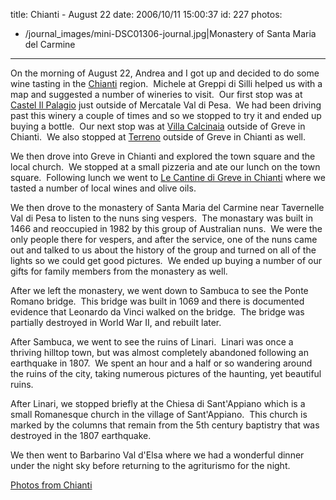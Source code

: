 title: Chianti - August 22
date: 2006/10/11 15:00:37
id: 227
photos:
- /journal_images/mini-DSC01306-journal.jpg|Monastery of Santa Maria del Carmine
---
On the morning of August 22, Andrea and I got up and decided to do some wine tasting in the [Chianti](http://www.chianticlassico.com/) region.  Michele at Greppi di Silli helped us with a map and suggested a number of wineries to visit.  Our first stop was at [Castel Il Palagio](http://www.castelloilpalagio.it/) just outside of Mercatale Val di Pesa.  We had been driving past this winery a couple of times and so we stopped to try it and ended up buying a bottle.  Our next stop was at [Villa Calcinaia](http://www.conticapponi.com/) outside of Greve in Chianti.  We also stopped at [Terreno](http://www.terreno.se/eng/html/) outside of Greve in Chianti as well.

We then drove into Greve in Chianti and explored the town square and the local church.  We stopped at a small pizzeria and ate our lunch on the town square.  Following lunch we went to [Le Cantine di Greve in Chianti](http://www.lecantine.it/) where we tasted a number of local wines and olive oils. 

We then drove to the monastery of Santa Maria del Carmine near Tavernelle Val di Pesa to listen to the nuns sing vespers.  The monastary was built in 1466 and reoccupied in 1982 by this group of Australian nuns.  We were the only people there for vespers, and after the service, one of the nuns came out and talked to us about the history of the group and turned on all of the lights so we could get good pictures.  We ended up buying a number of our gifts for family members from the monastery as well.

After we left the monastery, we went down to Sambuca to see the Ponte Romano bridge.  This bridge was built in 1069 and there is documented evidence that Leonardo da Vinci walked on the bridge.  The bridge was partially destroyed in World War II, and rebuilt later. 

After Sambuca, we went to see the ruins of Linari.  Linari was once a thriving hilltop town, but was almost completely abandoned following an earthquake in 1807.  We spent an hour and a half or so wandering around the ruins of the city, taking numerous pictures of the haunting, yet beautiful ruins.

After Linari, we stopped briefly at the Chiesa di Sant'Appiano which is a small Romanesque church in the village of Sant'Appiano.  This church is marked by the columns that remain from the 5th century baptistry that was destroyed in the 1807 earthquake.

We then went to Barbarino Val d'Elsa where we had a wonderful dinner under the night sky before returning to the agriturismo for the night.

[Photos from Chianti](PhotoAlbum.aspx?ID=ITALY2006-DAY3)